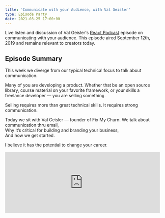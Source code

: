 ```yaml
---
title: 'Communicate with your Audience, with Val Geisler'
type: Episode Party
date: 2021-03-25 17:00:00
---
```


Live listen and discussion of Val Geisler's [React Podcast](https://reactpodcast.com) episode on communicating with your audience. This episode aired September 12th, 2019 and remains relevant to creators today.

## Episode Summary

This week we diverge from our typical technical focus to talk about communication.

Many of you are developing a product.
Whether that be an open source library,
course material on your favorite framework,
or your skills a freelance developer —
you are selling something.

Selling requires more than great technical skills.
It requires strong communication.

Today we sit with Val Geisler — founder of Fix My Churn.
We talk about communication thru email,  
Why it’s critical for building and branding your business,  
And how we get started.

I believe it has the potential to change your career.

<iframe height="200px" width="100%" frameborder="no" scrolling="no" seamless src="https://player.simplecast.com/3d1c05ff-60fd-45c6-ae28-85fb4f5a8ab3?dark=false"></iframe>
